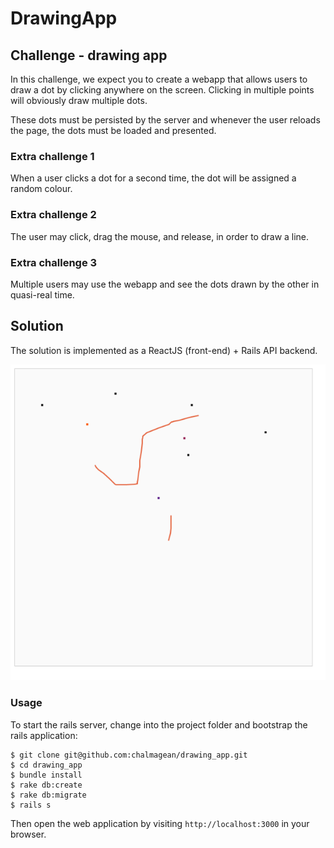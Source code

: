 # DrawingApp

## Challenge - drawing app

In this challenge, we expect you to create a webapp that allows users to draw a dot by clicking anywhere on the screen.
Clicking in multiple points will obviously draw multiple dots.

These dots must be persisted by the server and whenever the user reloads the page, the dots must be loaded and presented.

### Extra challenge 1

When a user clicks a dot for a second time, the dot will be assigned a random colour.

### Extra challenge 2

The user may click, drag the mouse, and release, in order to draw a line.

### Extra challenge 3

Multiple users may use the webapp and see the dots drawn by the other in quasi-real time.

## Solution

The solution is implemented as a ReactJS (front-end) + Rails API backend.

![Screenshot](point_lines.png)

### Usage

To start the rails server, change into the project folder and bootstrap the rails application:

```
$ git clone git@github.com:chalmagean/drawing_app.git
$ cd drawing_app
$ bundle install
$ rake db:create
$ rake db:migrate
$ rails s
```

Then open the web application by visiting `http://localhost:3000` in your browser.

